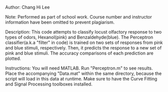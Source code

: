 Author: Chang Hi Lee

Note: Performed as part of school work. Course number and instructor information have been omitted to prevent plagiarism.

Description: This code attempts to classify locust olfactory response to two types of odors, Hexanol(pink) and Benzaldehyde(blue). The Perceptron classifier(a.k.a "filter" in code) is trained on two sets of responses from pink and blue stimuli, respectively. Then, it predicts the response to a new set of pink and blue stimuli. The accuracy comparisons of each prediction are plotted.

Instructions: You will need MATLAB. Run "Perceptron.m" to see results. Place the accompanying "Data.mat" within the same directory, because the script will load in this data at runtime. Make sure to have the Curve Fitting and Signal Processing toolboxes installed.

